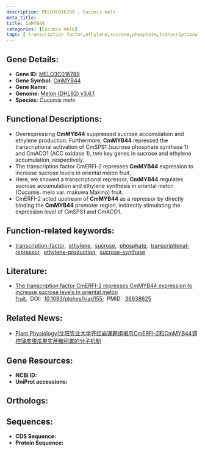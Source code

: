 ```yaml
---
description: MELO3C016789 ; Cucumis melo
meta_title:
title: CmMYB44
categories: [Cucumis melo]
tags: [ transcription factor,ethylene,sucrose,phosphate,transcriptional repressor,ethylene production,sucrose synthase ]
---
```


## Gene Details:
- **Gene ID:**	[MELO3C016789]()
- **Gene Symbol:** <u> CmMYB44 </u>
- **Gene Name:** 
- **Genome:** [Melon (DHL92) v3.6.1]()
- **Species:** *Cucumis melo*

## Functional Descriptions:
   - Overexpressing **CmMYB44** suppressed sucrose accumulation and ethylene production. Furthermore, **CmMYB44** repressed the transcriptional activation of CmSPS1 (sucrose phosphate synthase 1) and CmACO1 (ACC oxidase 1), two key genes in sucrose and ethylene accumulation, respectively. 
   - The transcription factor CmERFI-2 represses **CmMYB44** expression to increase sucrose levels in oriental melon fruit.
   - Here, we showed a transcriptional repressor, **CmMYB44** regulates sucrose accumulation and ethylene synthesis in oriental melon (Cucumis. melo var. makuwa Makino) fruit.
   - CmERFI-2 acted upstream of **CmMYB44** as a repressor by directly binding the **CmMYB44** promoter region, indirectly stimulating the expression level of CmSPS1 and CmACO1.

## Function-related keywords:
   - [transcription-factor](/tags/transcription-factor/),&nbsp;&nbsp;[ethylene](/tags/ethylene/),&nbsp;&nbsp;[sucrose](/tags/sucrose/),&nbsp;&nbsp;[phosphate](/tags/phosphate/),&nbsp;&nbsp;[transcriptional-repressor](/tags/transcriptional-repressor/),&nbsp;&nbsp;[ethylene-production](/tags/ethylene-production/),&nbsp;&nbsp;[sucrose-synthase](/tags/sucrose-synthase/)

## Literature:
   - [The transcription factor CmERFI-2 represses CmMYB44 expression to increase sucrose levels in oriental melon fruit.]( https://academic.oup.com/plphys/article/192/2/1378/7080808#supplementary-data)&nbsp;&nbsp;DOI:&nbsp;&nbsp;[10.1093/plphys/kiad155](https://academic.oup.com/plphys/article/192/2/1378/7080808#supplementary-data);&nbsp;&nbsp;PMID:&nbsp;&nbsp;[36938625](https://pubmed.ncbi.nlm.nih.gov/36938625/)

## Related News:
   - [Plant Physiology|沈阳农业大学齐红岩课题组揭示CmERFⅠ-2和CmMYB44调控薄皮甜瓜果实蔗糖积累的分子机制](https://mp.weixin.qq.com/s/21slw6DXwLM6b9ROEUdO1w)

## Gene Resources:
- **NCBI ID:**  [](https://www.ncbi.nlm.nih.gov/gene/?term=)
- **UniProt accessions:** [](https://www.uniprot.org/uniprotkb//entry)

## Orthologs:

## Sequences:
- **CDS Sequence:**
- **Protein Sequence:**
